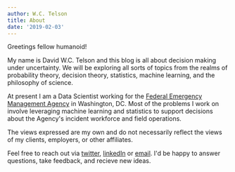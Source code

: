 ```yaml
---
author: W.C. Telson
title: About
date: '2019-02-03'
---
```


Greetings fellow humanoid! 

My name is David W.C. Telson and this blog is all about decision making under uncertainty. We will be exploring all sorts of topics from the realms of probability theory, decision theory, statistics, machine learning, and the philosophy of science. 

At present I am a Data Scientist working for the [Federal Emergency Management Agency](fema.gov) in Washington, DC. Most of the problems I work on involve leveraging machine learning and statistics to support decisions about the Agency's incident workforce and field operations. 

The views expressed are my own and do not necessarily reflect the views of my clients, employers, or other affiliates.

Feel free to reach out via [twitter](twitter.com/wctelson), [linkedIn](https://www.linkedin.com/in/davidwcnelson/) or [email](<wctelson@gmail.com>). I'd be happy to answer questions, take feedback, and recieve new ideas.


